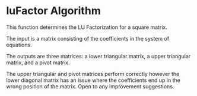 # luFactor Algorithm

This function determines the LU Factorization for a square matrix.

The input is a matrix consisting of the coefficients in the system of equations.

The outputs are three matrices: a lower triangular matrix, a upper triangular matrix, and a pivot matrix.

The upper triangular and pivot matrices perform correctly however the lower diagonal matrix has an issue where the coefficients end up in the wrong position of the matrix. Open to any improvement suggestions.
